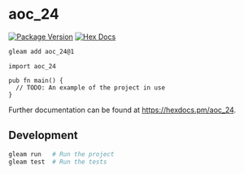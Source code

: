 # aoc_24

[![Package Version](https://img.shields.io/hexpm/v/aoc_24)](https://hex.pm/packages/aoc_24)
[![Hex Docs](https://img.shields.io/badge/hex-docs-ffaff3)](https://hexdocs.pm/aoc_24/)

```sh
gleam add aoc_24@1
```
```gleam
import aoc_24

pub fn main() {
  // TODO: An example of the project in use
}
```

Further documentation can be found at <https://hexdocs.pm/aoc_24>.

## Development

```sh
gleam run   # Run the project
gleam test  # Run the tests
```
